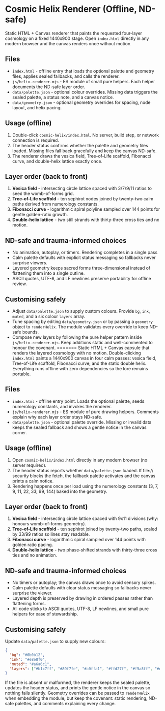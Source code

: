# Cosmic Helix Renderer (Offline, ND-safe)

Static HTML + Canvas renderer that paints the requested four-layer cosmology on a fixed 1440x900 stage. Open `index.html` directly in any modern browser and the canvas renders once without motion.

## Files
- `index.html` - offline entry that loads the optional palette and geometry files, applies sealed fallbacks, and calls the renderer.
- `js/helix-renderer.mjs` - ES module of small pure helpers. Each helper documents the ND-safe layer order.
- `data/palette.json` - optional colour overrides. Missing data triggers the sealed palette, a status note, and a canvas notice.
- `data/geometry.json` - optional geometry overrides for spacing, node layout, and helix pacing.

## Usage (offline)
1. Double-click `cosmic-helix/index.html`. No server, build step, or network connection is required.
2. The header status confirms whether the palette and geometry files loaded. Missing files fall back gracefully and keep the canvas ND-safe.
3. The renderer draws the vesica field, Tree-of-Life scaffold, Fibonacci curve, and double-helix lattice exactly once.

## Layer order (back to front)
1. **Vesica field** - intersecting circle lattice spaced with 3/7/9/11 ratios to seed the womb-of-forms grid.
2. **Tree-of-Life scaffold** - ten sephirot nodes joined by twenty-two calm paths derived from numerology constants.
3. **Fibonacci curve** - logarithmic spiral polyline sampled over 144 points for gentle golden-ratio growth.
4. **Double-helix lattice** - two still strands with thirty-three cross ties and no motion.

## ND-safe and trauma-informed choices
- No animation, autoplay, or timers. Rendering completes in a single pass.
- Calm palette defaults with explicit status messaging so fallbacks never surprise viewers.
- Layered geometry keeps sacred forms three-dimensional instead of flattening them into a single outline.
- ASCII quotes, UTF-8, and LF newlines preserve portability for offline review.

## Customising safely
- Adjust `data/palette.json` to supply custom colours. Provide `bg`, `ink`, `muted`, and a six colour `layers` array.
- Tune spacing by editing `data/geometry.json` or by passing a `geometry` object to `renderHelix`. The module validates every override to keep ND-safe bounds.
- Compose new layers by following the pure helper pattern inside `js/helix-renderer.mjs`. Keep additions static and well-commented to honour the covenant.
=======
Static HTML + Canvas capsule that renders the layered cosmology with no motion. Double-clicking `index.html` paints a
1440x900 canvas in four calm passes: vesica field, Tree-of-Life scaffold, Fibonacci curve, and the static double helix.
Everything runs offline with zero dependencies so the lore remains portable.

## Files
- `index.html` - offline entry point. Loads the optional palette, seeds numerology constants, and invokes the renderer.
- `js/helix-renderer.mjs` - ES module of pure drawing helpers. Comments explain why each layer order stays ND-safe.
- `data/palette.json` - optional palette override. Missing or invalid data keeps the sealed fallback and shows a gentle
  notice in the canvas corner.

## Usage (offline)
1. Open `cosmic-helix/index.html` directly in any modern browser (no server required).
2. The header status reports whether `data/palette.json` loaded. If file:// security blocks the fetch, the fallback palette
   activates and the canvas prints a calm notice.
3. Rendering happens once per load using the numerology constants (3, 7, 9, 11, 22, 33, 99, 144) baked into the geometry.

## Layer order (back to front)
1. **Vesica field** - intersecting circle lattice spaced with 9x11 divisions (why: honours womb-of-forms geometry).
2. **Tree-of-Life scaffold** - ten sephirot joined by twenty-two paths, scaled by 33/99 ratios so lines stay readable.
3. **Fibonacci curve** - logarithmic spiral sampled over 144 points with golden ratio pacing.
4. **Double-helix lattice** - two phase-shifted strands with thirty-three cross ties and no animation.

## ND-safe and trauma-informed choices
- No timers or autoplay; the canvas draws once to avoid sensory spikes.
- Calm palette defaults with clear status messaging so fallbacks never surprise the viewer.
- Layered depth is preserved by drawing in ordered passes rather than flattening forms.
- All code sticks to ASCII quotes, UTF-8, LF newlines, and small pure helpers for ease of stewardship.

## Customising safely
Update `data/palette.json` to supply new colours:

```json
{
  "bg": "#0b0b12",
  "ink": "#e8e8f0",
  "muted": "#a6a6c1",
  "layers": ["#b1c7ff", "#89f7fe", "#a0ffa1", "#ffd27f", "#f5a3ff", "#d0d0e6"]
}
```

If the file is absent or malformed, the renderer keeps the sealed palette, updates the header status, and prints the gentle
notice in the canvas so nothing fails silently. Geometry overrides can be passed to `renderHelix` when embedding the module,
but keep the covenant: static rendering, ND-safe palettes, and comments explaining every change.

